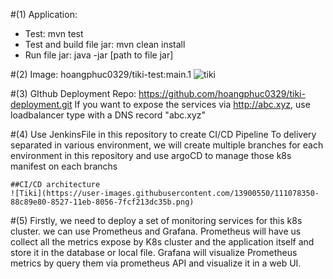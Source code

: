 #(1) Application:
- Test: mvn test
- Test and build file jar: mvn clean install
- Run file jar: java -jar [path to file jar]

#(2) Image: hoangphuc0329/tiki-test:main.1
![tiki](https://user-images.githubusercontent.com/13900550/111077962-cfb59480-8525-11eb-96c5-71c2debda6fd.PNG)

#(3) GIthub Deployment Repo: https://github.com/hoangphuc0329/tiki-deployment.git
    If you want to expose the services via http://abc.xyz, use loadbalancer type with a DNS record "abc.xyz"
    
#(4) Use JenkinsFile in this repository to create CI/CD Pipeline
    To delivery separated in various environment, we will create multiple branches for each environment in this repository and use argoCD to manage those k8s manifest on each branchs
    
    ##CI/CD architecture
    ![Tiki](https://user-images.githubusercontent.com/13900550/111078350-88c89e80-8527-11eb-8056-7fcf213dc35b.png)

    
#(5) Firstly, we need to deploy a set of monitoring services for this k8s cluster. we can use Prometheus and Grafana.
    Prometheus will have us collect all the metrics expose by K8s cluster and the application itself and store it in the database or local file.
    Grafana will visualize Prometheus metrics by query them via prometheus API and visualize it in a web UI.
